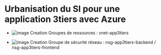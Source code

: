 # Urbanisation du SI pour une application 3tiers avec Azure 

- ![image](https://github.com/user-attachments/assets/b8276b0e-9495-4d68-b82e-584a8305547e)
Creation Groupes de ressources : vnet-app3tiers

- ![image](https://github.com/user-attachments/assets/e3e25cbd-dab1-48b9-964c-8fd74df2854b)
Creation Groupe de sécurité réseau : nsg-app3tiers-backend / nsg-app3tiers-frontend

